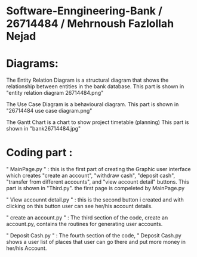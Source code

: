 # Software-Enngineering-Bank / 26714484 / Mehrnoush Fazlollah Nejad

# Diagrams:

The Entity Relation Diagram is a structural diagram that shows the relationship between entities in the bank database. This part is shown in "entity relation diagram 26714484.png"

The Use Case Diagram is a behavioural diagram. This part is shown in "26714484 use case diagram.png"

The Gantt Chart is a chart to show project timetable (planning) This part is shown in "bank26714484.jpg"

# Coding part : 

" MainPage.py " : this is the first part of creating the Graphic user interface which creates "create an account", "withdraw cash",  "deposit cash", "transfer from different accounts", and "view account detail" buttons. This part is shown in "Third.py".    the first page is compeleted by MainPage.py

" View accounnt detail.py " : this is the second button i created and with clicking on this button user can see her/his account details. 

" create an account.py " : The third section of the code, create an account.py, contains the routines for generating user accounts.

" Deposit Cash.py " : The fourth section of the code, " Deposit Cash.py shows a user list of places that user can go there and put more money in her/his Account.
